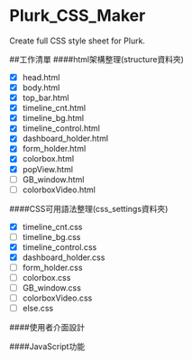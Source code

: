# Plurk_CSS_Maker
Create full CSS style sheet for Plurk.

##工作清單
####html架構整理(structure資料夾)
- [x] head.html
- [x] body.html
- [x] top_bar.html
- [x] timeline_cnt.html
- [x] timeline_bg.html
- [x] timeline_control.html
- [x] dashboard_holder.html
- [x] form_holder.html
- [x] colorbox.html
- [x] popView.html
- [ ] GB_window.html
- [ ] colorboxVideo.html

####CSS可用語法整理(css_settings資料夾)
- [x] timeline_cnt.css
- [ ] timeline_bg.css
- [x] timeline_control.css
- [x] dashboard_holder.css
- [ ] form_holder.css
- [ ] colorbox.css
- [ ] GB_window.css
- [ ] colorboxVideo.css
- [ ] else.css

####使用者介面設計

####JavaScript功能

